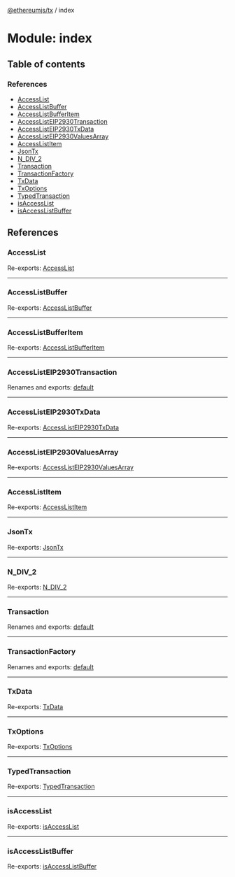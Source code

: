 [@ethereumjs/tx](../README.md) / index

# Module: index

## Table of contents

### References

- [AccessList](index.md#accesslist)
- [AccessListBuffer](index.md#accesslistbuffer)
- [AccessListBufferItem](index.md#accesslistbufferitem)
- [AccessListEIP2930Transaction](index.md#accesslisteip2930transaction)
- [AccessListEIP2930TxData](index.md#accesslisteip2930txdata)
- [AccessListEIP2930ValuesArray](index.md#accesslisteip2930valuesarray)
- [AccessListItem](index.md#accesslistitem)
- [JsonTx](index.md#jsontx)
- [N\_DIV\_2](index.md#n_div_2)
- [Transaction](index.md#transaction)
- [TransactionFactory](index.md#transactionfactory)
- [TxData](index.md#txdata)
- [TxOptions](index.md#txoptions)
- [TypedTransaction](index.md#typedtransaction)
- [isAccessList](index.md#isaccesslist)
- [isAccessListBuffer](index.md#isaccesslistbuffer)

## References

### AccessList

Re-exports: [AccessList](types.md#accesslist)

___

### AccessListBuffer

Re-exports: [AccessListBuffer](types.md#accesslistbuffer)

___

### AccessListBufferItem

Re-exports: [AccessListBufferItem](types.md#accesslistbufferitem)

___

### AccessListEIP2930Transaction

Renames and exports: [default](../classes/eip2930transaction.default.md)

___

### AccessListEIP2930TxData

Re-exports: [AccessListEIP2930TxData](../interfaces/types.accesslisteip2930txdata.md)

___

### AccessListEIP2930ValuesArray

Re-exports: [AccessListEIP2930ValuesArray](types.md#accesslisteip2930valuesarray)

___

### AccessListItem

Re-exports: [AccessListItem](types.md#accesslistitem)

___

### JsonTx

Re-exports: [JsonTx](../interfaces/types.jsontx.md)

___

### N\_DIV\_2

Re-exports: [N\_DIV\_2](types.md#n_div_2)

___

### Transaction

Renames and exports: [default](../classes/legacytransaction.default.md)

___

### TransactionFactory

Renames and exports: [default](../classes/transactionfactory.default.md)

___

### TxData

Re-exports: [TxData](types.md#txdata)

___

### TxOptions

Re-exports: [TxOptions](../interfaces/types.txoptions.md)

___

### TypedTransaction

Re-exports: [TypedTransaction](types.md#typedtransaction)

___

### isAccessList

Re-exports: [isAccessList](types.md#isaccesslist)

___

### isAccessListBuffer

Re-exports: [isAccessListBuffer](types.md#isaccesslistbuffer)
